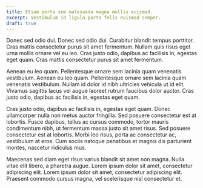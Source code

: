 ```yaml
---
title: Etiam porta sem malesuada magna mollis euismod.
excerpt: Vestibulum id ligula porta felis euismod semper.
draft: true
---
```

Donec sed odio dui. Donec sed odio dui. Curabitur blandit tempus porttitor. Cras mattis consectetur purus sit amet fermentum. Nullam quis risus eget urna mollis ornare vel eu leo. Cras justo odio, dapibus ac facilisis in, egestas eget quam. Cras mattis consectetur purus sit amet fermentum.

Aenean eu leo quam. Pellentesque ornare sem lacinia quam venenatis vestibulum. Aenean eu leo quam. Pellentesque ornare sem lacinia quam venenatis vestibulum. Nullam id dolor id nibh ultricies vehicula ut id elit. Vivamus sagittis lacus vel augue laoreet rutrum faucibus dolor auctor. Cras justo odio, dapibus ac facilisis in, egestas eget quam.

Cras justo odio, dapibus ac facilisis in, egestas eget quam. Donec ullamcorper nulla non metus auctor fringilla. Sed posuere consectetur est at lobortis. Fusce dapibus, tellus ac cursus commodo, tortor mauris condimentum nibh, ut fermentum massa justo sit amet risus. Sed posuere consectetur est at lobortis. Morbi leo risus, porta ac consectetur ac, vestibulum at eros. Cum sociis natoque penatibus et magnis dis parturient montes, nascetur ridiculus mus.

Maecenas sed diam eget risus varius blandit sit amet non magna. Nulla vitae elit libero, a pharetra augue. Lorem ipsum dolor sit amet, consectetur adipiscing elit. Lorem ipsum dolor sit amet, consectetur adipiscing elit. Praesent commodo cursus magna, vel scelerisque nisl consectetur et.
